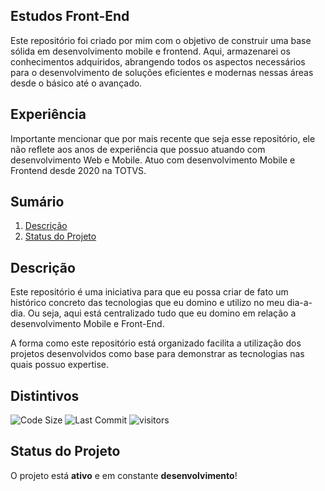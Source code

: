 ## Estudos Front-End
Este repositório foi criado por mim com o objetivo de construir uma base sólida em desenvolvimento mobile e frontend. Aqui, armazenarei os conhecimentos adquiridos, abrangendo todos os aspectos necessários para o desenvolvimento de soluções eficientes e modernas nessas áreas desde o básico até o avançado.

## Experiência
Importante mencionar que por mais recente que seja esse repositório, ele não reflete aos anos de experiência que possuo atuando com desenvolvimento Web e Mobile. Atuo com desenvolvimento Mobile e Frontend desde 2020 na TOTVS. 

## Sumário
1. [Descrição](#descrição)
2. [Status do Projeto](#status-do-projeto)

## Descrição
Este repositório é uma iniciativa para que eu possa criar de fato um histórico concreto das tecnologias que eu domino e utilizo no meu dia-a-dia. Ou seja, aqui está centralizado tudo que eu domino em relação a desenvolvimento Mobile e Front-End. 

A forma como este repositório está organizado facilita a utilização dos projetos desenvolvidos como base para demonstrar as tecnologias nas quais possuo expertise.

## Distintivos
![Code Size](https://img.shields.io/github/languages/code-size/GAMELEIRA/estudos-frontend)
![Last Commit](https://img.shields.io/github/last-commit/GAMELEIRA/estudos-frontend)
![visitors](https://badges.strrl.dev/visits/GAMELEIRA/estudos-frontend)


## Status do Projeto
O projeto está **ativo** e em constante **desenvolvimento**!